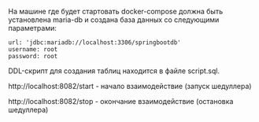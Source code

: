 На машине где будет стартовать docker-compose должна быть установлена maria-db и создана база данных со следующими параметрами:

    url: 'jdbc:mariadb://localhost:3306/springbootdb'
    username: root
    password: root
    
DDL-скрипт для создания таблиц находится в файле script.sql.

http://localhost:8082/start - начало взаимодействие (запуск шедуллера)

http://localhost:8082/stop - окончание взаимодействие (остановка шедуллера)